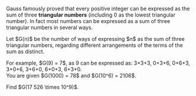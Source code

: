 <p>Gauss famously proved that every positive integer can be expressed as the sum of three <b>triangular numbers</b> (including 0 as the lowest triangular number).  In fact most numbers can be expressed as a sum of three triangular numbers in several ways.</p>
<p>
Let $G(n)$ be the number of ways of expressing $n$ as the sum of three triangular numbers, regarding different arrangements of the terms of the sum as distinct.</p>
<p>
For example, $G(9) = 7$, as 9 can be expressed as:  3+3+3, 0+3+6, 0+6+3, 3+0+6, 3+6+0, 6+0+3, 6+3+0.<br />  
You are given $G(1000) = 78$ and $G(10^6) = 2106$.</p>
<p>
Find $G(17 526 \times 10^9)$.</p>
